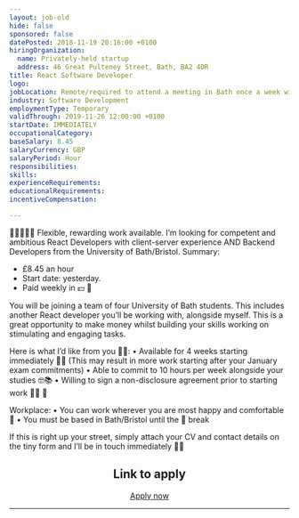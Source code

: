 ```yaml
---
layout: job-old
hide: false
sponsored: false
datePosted: 2018-11-19 20:16:00 +0100
hiringOrganization:
  name: Privately-held startup
  address: 46 Great Pulteney Street, Bath, BA2 4DR
title: React Software Developer
logo:
jobLocation: Remote/required to attend a meeting in Bath once a week with Scrum master
industry: Software Development
employmentType: Temporary
validThrough: 2019-11-26 12:00:00 +0100
startDate: IMMEDIATELY
occupationalCategory:
baseSalary: 8.45
salaryCurrency: GBP
salaryPeriod: Hour
responsibilities:
skills:
experienceRequirements:
educationalRequirements:
incentiveCompensation:

---
```


👩‍💻👨‍💻👾 Flexible, rewarding work available. I’m looking for competent and ambitious React Developers with client-server experience AND Backend Developers from the University of Bath/Bristol. Summary:

- £8.45 an hour
- Start date: yesterday.
- Paid weekly in 💵 🤩

You will be joining a team of four University of Bath students. This includes another React developer you’ll be working with, alongside myself. This is a great opportunity to make money whilst building your skills working on stimulating and engaging tasks.

Here is what I’d like from you 💪🏼:
• Available for 4 weeks starting immediately 🤟🏼 (This may result in more work starting after your January exam commitments)
• Able to commit to 10 hours per week alongside your studies 🤓📚
• Willing to sign a non-disclosure agreement prior to starting work 🙅‍♀️ 🤫

Workplace:
• You can work wherever you are most happy and comfortable 🤤
• You must be based in Bath/Bristol until the 🎄 break

If this is right up your street, simply attach your CV and contact details on the tiny form and I’ll be in touch immediately 🙌🏼

<div class="to-apply" style="text-align: center">
  <h2>Link to apply</h2>
  <a class="btn btn--dark" style="margin: 20px" href="https://goo.gl/forms/SJlnT9Hpj1pZGypx1">
      Apply now
  </a>
</div>

---
